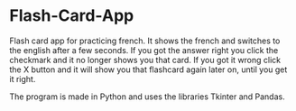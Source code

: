 # Flash-Card-App
Flash card app for practicing french. It shows the french and switches to the english after a few seconds. If you got the answer right you click the checkmark and it no longer shows you that card. If you got it wrong click the X button and it will show you that flashcard again later on, until you get it right.

The program is made in Python and uses the libraries Tkinter and Pandas.
